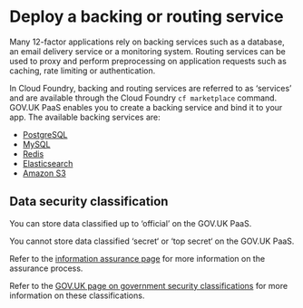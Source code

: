 # Deploy a backing or routing service

Many 12-factor applications rely on backing services such as a database, an email delivery service or a monitoring system. Routing services can be used to proxy and perform preprocessing on application requests such as caching, rate limiting or authentication.

In Cloud Foundry, backing and routing services are referred to as ‘services’ and are available through the Cloud Foundry `cf marketplace` command. GOV.UK PaaS enables you to create a backing service and bind it to your app. The available backing services are:

- [PostgreSQL](postgresql/#postgresql)
- [MySQL](mysql/#mysql)
- [Redis](redis/#redis)
- [Elasticsearch](elasticsearch/#elasticsearch)
- [Amazon S3](s3/#amazon-s3)

## Data security classification

You can store data classified up to ‘official’ on the GOV.UK PaaS.

You cannot store data classified ‘secret‘ or ‘top secret‘ on the GOV.UK PaaS.

Refer to the [information assurance page](https://www.cloud.service.gov.uk/ia) for more information on the assurance process.

Refer to the [GOV.UK page on government security classifications](https://www.gov.uk/government/publications/government-security-classifications) for more information on these classifications.
